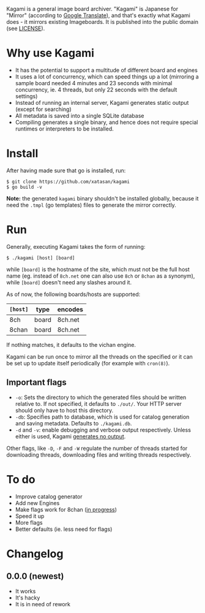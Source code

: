 Kagami is a general image board archiver. "Kagami" is Japanese for
"Mirror" (according to [Google Translate](https://translate.google.com/#en/ja/Mirror)), and that's exactly what
Kagami does - it mirrors existing Imageboards. It is published into
the public domain (see [LICENSE](./LICENSE)).

# Why use Kagami

- It has the potential to support a multitude of different board and
  engines
- It uses a lot of concurrency, which can speed things up a lot
  (mirroring a sample board needed 4 minutes and 23 seconds with
  minimal concurrency, ie. 4 threads, but only 22 seconds with the
  default settings)
- Instead of running an internal server, Kagami generates static
  output (except for searching)
- All metadata is saved into a single SQLite database
- Compiling generates a single binary, and hence does not require
  special runtimes or interpreters to be installed.

# Install 

After having made sure that go is installed, run:

```
$ git clone https://github.com/xatasan/kagami
$ go build -v
```

**Note:** the generated `kagami` binary shouldn't be installed
globally, because it need the `.tmpl` (go templates) files to generate
the mirror correctly.

# Run

Generally, executing Kagami takes the form of running:

```
$ ./kagami [host] [board]
```

while `[board]` is the hostname of the site, which must not be the
full host name (eg. instead of `8ch.net` one can also use `8ch` or
`8chan` as a synonym), while `[board]` doesn't need any slashes around
it.

As of now, the following boards/hosts are supported:

| `[host]` | type   | encodes |
|----------|--------|---------|
| 8ch      | board  | 8ch.net |
| 8chan    | board  | 8ch.net |

If nothing matches, it defaults to the vichan engine.

Kagami can be run once to mirror all the threads on the specified or
it can be set up to update itself periodically (for example with
`cron(8)`). 

## Important flags

- `-o`: Sets the directory to which the generated files should be
  written relative to. If not specified, it defaults to `./out/`. Your
  HTTP server should only have to host this directory.
- `-db`: Specifies path to database, which is used for catalog
  generation and saving metadata. Defaults to `./kagami.db`.
- `-d` and `-v`: enable debugging and verbose output
  respectively. Unless either is used, Kagami [generates no
  output](http://www.linfo.org/rule_of_silence.html).

Other flags, like `-D`, `-F` and `-W` regulate the number of threads
started for downloading threads, downloading files and writing threads
respectively.

# To do

- Improve catalog generator
- Add new Engines
- Make flags work for 8chan ([in
  progress](https://github.com/OpenIB/OpenIB/issues/192))
- Speed it up
- More flags
- Better defaults (ie. less need for flags)

# Changelog

## 0.0.0 (newest)

- It works
- It's hacky
- It is in need of rework

